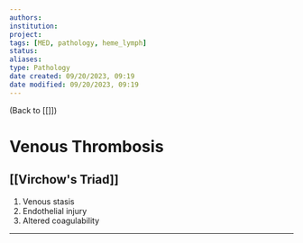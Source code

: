 ```yaml
---
authors: 
institution: 
project: 
tags: [MED, pathology, heme_lymph]
status: 
aliases: 
type: Pathology
date created: 09/20/2023, 09:19
date modified: 09/20/2023, 09:19
---
```


(Back to [[]])

# Venous Thrombosis

## [[Virchow's Triad]]
1. Venous stasis
2. Endothelial injury
3. Altered coagulability

---
